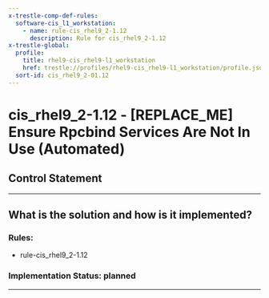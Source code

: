 ```yaml
---
x-trestle-comp-def-rules:
  software-cis_l1_workstation:
    - name: rule-cis_rhel9_2-1.12
      description: Rule for cis_rhel9_2-1.12
x-trestle-global:
  profile:
    title: rhel9-cis_rhel9-l1_workstation
    href: trestle://profiles/rhel9-cis_rhel9-l1_workstation/profile.json
  sort-id: cis_rhel9_2-01.12
---
```


# cis_rhel9_2-1.12 - \[REPLACE_ME\] Ensure Rpcbind Services Are Not In Use (Automated)

## Control Statement

______________________________________________________________________

## What is the solution and how is it implemented?

<!-- For implementation status enter one of: implemented, partial, planned, alternative, not-applicable -->

<!-- Note that the list of rules under ### Rules: is read-only and changes will not be captured after assembly to JSON -->

<!-- Add control implementation description here for control: cis_rhel9_2-1.12 -->

### Rules:

  - rule-cis_rhel9_2-1.12

### Implementation Status: planned

______________________________________________________________________
